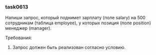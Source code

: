 
### task0613

Напиши запрос, который поднимет зарплату (поле salary) на 500 сотрудникам (таблица employee), у которых
позиция (поле position) менеджер (manager).


Требования:
1.	Запрос должен быть реализован согласно условию.


